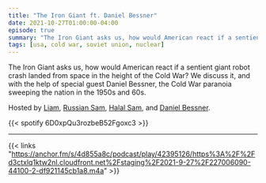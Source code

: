 ```yaml
---
title: "The Iron Giant ft. Daniel Bessner"
date: 2021-10-27T01:00:00-04:00
episode: true
summary: "The Iron Giant asks us, how would American react if a sentient giant robot crash landed from space in the height of the Cold War?"
tags: [usa, cold war, soviet union, nuclear]
---
```


The Iron Giant asks us, how would American react if a sentient giant robot crash landed from space in the height of the Cold War? We discuss it, and with the help of special guest Daniel Bessner, the Cold War paranoia sweeping the nation in the 1950s and 60s.

Hosted by [Liam](https://twitter.com/LegoRacers2), [Russian Sam](https://twitter.com/FillerHandle12), [Halal Sam](https://twitter.com/halaljew), and [Daniel Bessner](https://twitter.com/dbessner).

{{< spotify 6D0xpQu3rozbeB52Fgoxc3 >}}

---

{{< links "https://anchor.fm/s/4d855a8c/podcast/play/42395126/https%3A%2F%2Fd3ctxlq1ktw2nl.cloudfront.net%2Fstaging%2F2021-9-27%2F227006090-44100-2-df921145cb1a8.m4a" >}}
